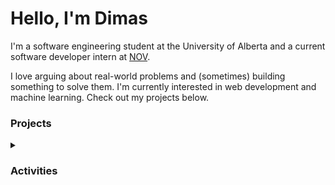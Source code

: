 # Hello, I'm Dimas 

I'm a software engineering student at the University of Alberta and a current software developer intern at [NOV](https://www.nov.com/).

I love arguing about real-world problems and (sometimes) building something to solve them. I'm currently interested in web development and machine learning. Check out my projects below.

### Projects
<details>
  <summary></summary>
  <details>
    <summary>Project #1</summary>
    Test
  </details>
</details>

### Activities

